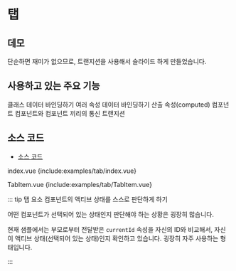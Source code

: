 # 탭

## 데모

<client-only>
<demo-block>
  <examples-tab-index/>
</demo-block>
</client-only>

단순하면 재미가 없으므로, 트랜지션을 사용해서 슬라이드 하게 만들었습니다.

## 사용하고 있는 주요 기능

<page-info page="62">클래스 데이터 바인딩하기</page-info>
<page-info page="64">여러 속성 데이터 바인딩하기</page-info>
<page-info page="120">산출 속성(computed)</page-info>
<page-info page="146">컴포넌트</page-info>
<page-info page="153">컴포넌트와 컴포넌트 끼리의 통신</page-info>
<page-info page="194">트랜지션</page-info>

## 소스 코드

- [소스 코드](https://github.com/mio3io/cr-vue/tree/master/docs/.vuepress/components/examples/tab)

<code-caption>index.vue</code-caption>
{include:examples/tab/index.vue}

<code-caption>TabItem.vue</code-caption>
{include:examples/tab/TabItem.vue}

::: tip 탭 요소 컴포넌트의 액티브 상태를 스스로 판단하게 하기

어떤 컴포넌트가 선택되어 있는 상태인지 판단해야 하는 상황은 굉장히 많습니다.

현재 샘플에서는 부모로부터 전달받은 `currentId` 속성을 자신의 ID와 비교해서, 자신이 액티브 상태(선택되어 있는 상태)인지 확인하고 있습니다. 굉장히 자주 사용하는 형태입니다.

:::
